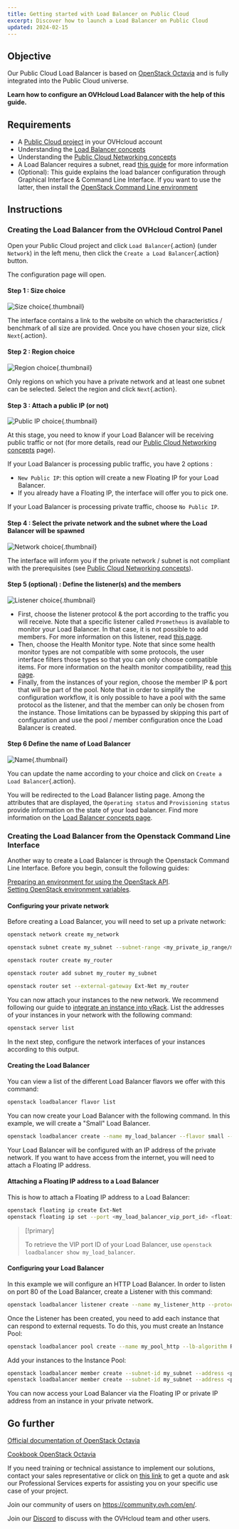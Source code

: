```yaml
---
title: Getting started with Load Balancer on Public Cloud
excerpt: Discover how to launch a Load Balancer on Public Cloud
updated: 2024-02-15
---
```


## Objective

Our Public Cloud Load Balancer  is based on [OpenStack Octavia](https://wiki.openstack.org/wiki/Octavia) and is fully integrated into the Public Cloud universe. 

**Learn how to configure an OVHcloud Load Balancer with the help of this guide.**

## Requirements

- A [Public Cloud project](https://www.ovhcloud.com/en-ie/public-cloud/) in your OVHcloud account
- Understanding the [Load Balancer concepts](/pages/public_cloud/public_cloud_network_services/concepts-03-loadbalancer)
- Understanding the [Public Cloud Networking concepts](/pages/public_cloud/public_cloud_network_services/concepts-01-public-cloud-networking-concepts)
- A Load Balancer requires a subnet, read [this guide](/pages/public_cloud/public_cloud_network_services/getting-started-07-creating-vrack) for more information
- (Optional): This guide explains the load balancer configuration through Graphical Interface & Command Line Interface. If you want to use the latter, then install the [OpenStack Command Line environment](/pages/public_cloud/compute/prepare_the_environment_for_using_the_openstack_api)

## Instructions

### Creating the Load Balancer from the OVHcloud Control Panel

Open your Public Cloud project and click `Load Balancer`{.action} (under `Network`) in the left menu, then click the `Create a Load Balancer`{.action} button.

The configuration page will open.

#### Step 1 : Size choice

![Size choice](images/size.png){.thumbnail}

The interface contains a link to the website on which the characteristics / benchmark of all size are provided. Once you have chosen your size, click `Next`{.action}.

#### Step 2 : Region choice

![Region choice](images/region.png){.thumbnail}

Only regions on which you have a private network and at least one subnet can be selected. Select the region and click `Next`{.action}.

#### Step 3 : Attach a public IP (or not)

![Public IP choice](images/floating_IP.png){.thumbnail}

At this stage, you need to know if your Load Balancer will be receiving public traffic or not (for more details, read our [Public Cloud Networking concepts](/pages/public_cloud/public_cloud_network_services/concepts-01-public-cloud-networking-concepts) page). 

If your Load Balancer is processing public traffic, you have 2 options :

- `New Public IP`: this option will create a new Floating IP for your Load Balancer. 
- If you already have a Floating IP, the interface will offer you to pick one.

If your Load Balancer is processing private traffic, choose `No Public IP`.

#### Step 4 : Select the private network and the subnet where the Load Balancer will be spawned

![Network choice](images/private_network.png){.thumbnail}

The interface will inform you if the private network / subnet is not compliant with the prerequisites (see [Public Cloud Networking concepts](/pages/public_cloud/public_cloud_network_services/concepts-03-loadbalancer#network-prerequisites)).

#### Step 5 (optional) : Define the listener(s) and the members

![Listener choice](images/listener.png){.thumbnail}

- First, choose the listener protocol & the port according to the traffic you will receive. Note that a specific listener called `Prometheus` is available to monitor your Load Balancer. In that case, it is not possible to add members. For more information on this listener, read [this page](/pages/public_cloud/public_cloud_network_services/technical-resources-02-octavia-monitoring-prometheus).
- Then, choose the Health Monitor type. Note that since some health monitor types are not compatible with some protocols, the user interface filters those types so that you can only choose compatible items. For more information on the health monitor compatibility, read [this page](/pages/public_cloud/public_cloud_network_services/concepts-01-public-cloud-networking-concepts).
- Finally, from the instances of your region, choose the member IP & port that will be part of the pool. Note that in order to simplify the configuration workflow, it is only possible to have a pool with the same protocol as the listener, and that the member can only be chosen from the instance. Those limitations can be bypassed by skipping this part of configuration and use the pool / member configuration once the Load Balancer is created. 

#### Step 6 Define the name of Load Balancer 

![Name](images/name.png){.thumbnail}

You can update the name according to your choice and click on `Create a Load Balancer`{.action}.

You will be redirected to the Load Balancer listing page. Among the attributes that are displayed, the `Operating status` and `Provisioning status` provide information on the state of your load balancer. Find more information on the [Load Balancer concepts page](/pages/public_cloud/public_cloud_network_services/concepts-03-loadbalancer#operating-provisioning-status).

### Creating the Load Balancer from the Openstack Command Line Interface

Another way to create a Load Balancer is through the Openstack Command Line Interface. Before you begin, consult the following guides:

[Preparing an environment for using the OpenStack API](/pages/public_cloud/compute/prepare_the_environment_for_using_the_openstack_api).</br>
[Setting OpenStack environment variables](/pages/public_cloud/compute/loading_openstack_environment_variables).

#### Configuring your private network

Before creating a Load Balancer, you will need to set up a private network:

```bash
openstack network create my_network

openstack subnet create my_subnet --subnet-range <my_private_ip_range/mask> --network my_network --no-dhcp

openstack router create my_router

openstack router add subnet my_router my_subnet

openstack router set --external-gateway Ext-Net my_router
```

You can now attach your instances to the new network. We recommend following our guide to [integrate an instance into vRack](/pages/public_cloud/public_cloud_network_services/getting-started-07-creating-vrack#instance-integration). List the addresses of your instances in your network with the following command:

```bash
openstack server list
```

In the next step, configure the network interfaces of your instances according to this output.

#### Creating the Load Balancer

You can view a list of the different Load Balancer flavors we offer with this command:

```bash
openstack loadbalancer flavor list
```

You can now create your Load Balancer with the following command. In this example, we will create a "Small" Load Balancer.

```bash
openstack loadbalancer create --name my_load_balancer --flavor small --vip-subnet-id my_subnet
```

Your Load Balancer will be configured with an IP address of the private network. If you want to have access from the internet, you will need to attach a Floating IP address.

#### Attaching a Floating IP address to a Load Balancer

This is how to attach a Floating IP address to a Load Balancer:

```bash
openstack floating ip create Ext-Net
openstack floating ip set --port <my_load_balancer_vip_port_id> <floating_ip>
```

> [!primary]
>
> To retrieve the VIP port ID of your Load Balancer, use `openstack loadbalancer show my_load_balancer`.

#### Configuring your Load Balancer

In this example we will configure an HTTP Load Balancer. In order to listen on port 80 of the Load Balancer, create a Listener with this command:

```bash
openstack loadbalancer listener create --name my_listener_http --protocol HTTP --protocol-port 80 my_loadbalancer
```

Once the Listener has been created, you need to add each instance that can respond to external requests. To do this, you must create an Instance Pool:

```bash
openstack loadbalancer pool create --name my_pool_http --lb-algorithm ROUND_ROBIN --listener my_listener --protocol HTTP
```

Add your instances to the Instance Pool:

```bash
openstack loadbalancer member create --subnet-id my_subnet --address <private_ip_instance_1> --protocol-port 80 my_pool
openstack loadbalancer member create --subnet-id my_subnet --address <private_ip_instance_2> --protocol-port 80 my_pool
```

You can now access your Load Balancer via the Floating IP or private IP address from an instance in your private network.

## Go further

[Official documentation of OpenStack Octavia](https://docs.openstack.org/octavia/latest/)

[Cookbook OpenStack Octavia](https://docs.openstack.org/octavia/latest/user/guides/basic-cookbook.html)

If you need training or technical assistance to implement our solutions, contact your sales representative or click on [this link](https://www.ovhcloud.com/en-ie/professional-services/) to get a quote and ask our Professional Services experts for assisting you on your specific use case of your project.

Join our community of users on <https://community.ovh.com/en/>.

Join our [Discord](https://discord.gg/PwPqWUpN8G) to discuss with the OVHcloud team and other users.
